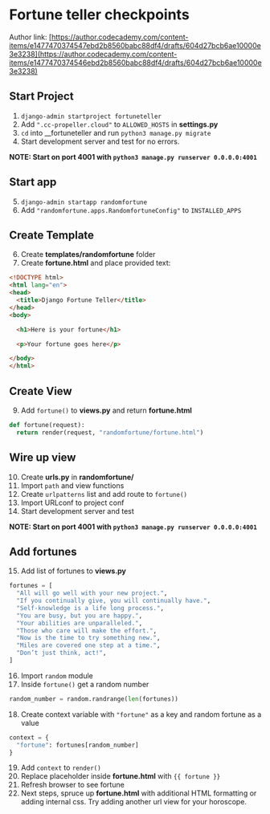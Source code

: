 # Fortune teller checkpoints
Author link: [https://author.codecademy.com/content-items/e1477470374547ebd2b8560babc88df4/drafts/604d27bcb6ae10000e3e3238](https://author.codecademy.com/content-items/e1477470374546ebd2b8560babc88df4/drafts/604d27bcb6ae10000e3e3238)

## Start Project
1. `django-admin startproject fortuneteller`
2. Add `".cc-propeller.cloud"` to `ALLOWED_HOSTS` in __settings.py__
3. `cd` into __fortuneteller and run `python3 manage.py migrate`
4. Start development server and test for no errors.

  __NOTE: Start on port 4001 with `python3 manage.py runserver 0.0.0.0:4001`__

## Start app
5. `django-admin startapp randomfortune`
6. Add `"randomfortune.apps.RandomfortuneConfig"` to `INSTALLED_APPS`

## Create Template
6. Create __templates/randomfortune__ folder
8. Create __fortune.html__ and place provided text:
  ```html
  <!DOCTYPE html>
  <html lang="en">
  <head>
    <title>Django Fortune Teller</title>
  </head>
  <body>

    <h1>Here is your fortune</h1>

    <p>Your fortune goes here</p>

  </body>
  </html>
  ```

## Create View
9. Add `fortune()` to __views.py__ and return __fortune.html__
  ```python
  def fortune(request):
    return render(request, "randomfortune/fortune.html")
  ```
## Wire up view
10. Create __urls.py__ in __randomfortune/__
11. Import `path` and view functions
12. Create `urlpatterns` list and add route to `fortune()`
13. Import URLconf to project conf
14. Start development server and test

  __NOTE: Start on port 4001 with `python3 manage.py runserver 0.0.0.0:4001`__

## Add fortunes
15. Add list of fortunes to __views.py__
  ```python
  fortunes = [
    "All will go well with your new project.",
    "If you continually give, you will continually have.",
    "Self-knowledge is a life long process.",
    "You are busy, but you are happy.",
    "Your abilities are unparalleled.",
    "Those who care will make the effort.",
    "Now is the time to try something new.",
    "Miles are covered one step at a time.",
    "Don’t just think, act!",
  ]
  ```
16. Import `random` module
17. Inside `fortune()` get a random number
  ```python
  random_number = random.randrange(len(fortunes))
  ```
18. Create context variable with `"fortune"` as a key and random fortune as a value
  ```python
  context = {
    "fortune": fortunes[random_number]
  }
  ```
19. Add `context` to `render()`
20. Replace placeholder inside __fortune.html__ with `{{ fortune }}`
21. Refresh browser to see fortune
22. Next steps, spruce up __fortune.html__ with additional HTML formatting or adding internal css. Try adding another url view for your horoscope.